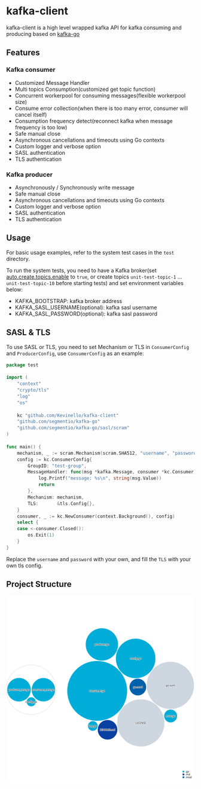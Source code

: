 # kafka-client

kafka-client is a high level wrapped kafka API for kafka consuming and producing based on [kafka-go](https://github.com/segmentio/kafka-go)

## Features

### Kafka consumer

- Customized Message Handler
- Multi topics Consumption(customized get topic function)
- Concurrent workerpool for consuming messages(flexible workerpool size)
- Consume error collection(when there is too many error, consumer will cancel itself)
- Consumption frequency detect(reconnect kafka when message frequency is too low)
- Safe manual close
- Asynchronous cancellations and timeouts using Go contexts
- Custom logger and verbose option
- SASL authentication
- TLS authentication

### Kafka producer

- Asynchronously / Synchronously write message
- Safe manual close
- Asynchronous cancellations and timeouts using Go contexts
- Custom logger and verbose option
- SASL authentication
- TLS authentication

## Usage

For basic usage examples, refer to the system test cases in the `test` directory.

To run the system tests, you need to have a Kafka broker(set [auto.create.topics.enable](https://kafka.apache.org/documentation/#brokerconfigs_auto.create.topics.enable) to `true`, or create topics `unit-test-topic-1` ... `unit-test-topic-10` before starting tests) and set environment variables below:

- KAFKA_BOOTSTRAP: kafka broker address
- KAFKA_SASL_USERNAME(optional): kafka sasl username
- KAFKA_SASL_PASSWORD(optional): kafka sasl password

## SASL & TLS

To use SASL or TLS, you need to set Mechanism or TLS in `ConsumerConfig` and `ProducerConfig`, use `ConsumerConfig` as an example:

```go
package test

import (
	"context"
	"crypto/tls"
	"log"
	"os"

	kc "github.com/Kevinello/kafka-client"
	"github.com/segmentio/kafka-go"
	"github.com/segmentio/kafka-go/sasl/scram"
)

func main() {
	mechanism, _ := scram.Mechanism(scram.SHA512, "username", "password")
	config := kc.ConsumerConfig{
		GroupID: "test-group",
		MessageHandler: func(msg *kafka.Message, consumer *kc.Consumer) (err error) {
			log.Printf("message: %s\n", string(msg.Value))
			return
		},
		Mechanism: mechanism,
		TLS:       &tls.Config{},
	}
	consumer, _ := kc.NewConsumer(context.Background(), config)
	select {
	case <-consumer.Closed():
		os.Exit(1)
	}
}
```

Replace the `username` and `password` with your own, and fill the `TLS` with your own tls config.

## Project Structure

![project-structure](https://raw.githubusercontent.com/Kevinello/kafka-client/diagram/images/project-structure.svg)
